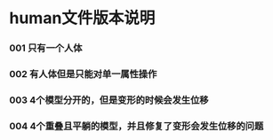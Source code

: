 # human文件版本说明

### 001 只有一个人体
### 002 有人体但是只能对单一属性操作
### 003 4个模型分开的，但是变形的时候会发生位移
### 004 4个重叠且平躺的模型，并且修复了变形会发生位移的问题